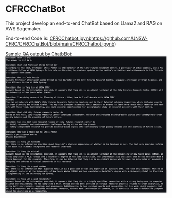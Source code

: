 # CFRCChatBot
This project develop an end-to-end ChatBot based on Llama2 and RAG on AWS Sagemaker.

End-to-end Code is: [CFRCChatbot.ipynb](https://github.com/UNSW-CFRC/CFRCChatBot/blob/main/CFRCChatbot.ipynb)https://github.com/UNSW-CFRC/CFRCChatBot/blob/main/CFRCChatbot.ipynb)


Sample QA output by ChatbBot:
![alt text](image001.png)
